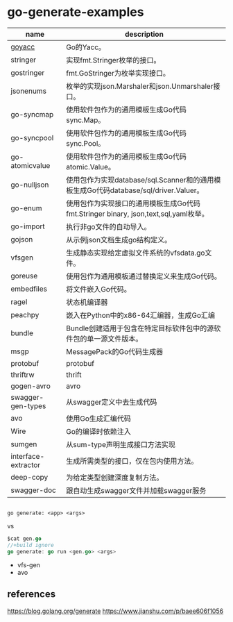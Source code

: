 # go-generate-examples


| name                 | description                                                               |
|----------------------|---------------------------------------------------------------------------|
| [goyacc]()               | Go的Yacc。                                                                  |
| stringer             | 实现fmt.Stringer枚举的接口。                                                     |
| gostringer           | fmt.GoStringer为枚举实现接口。                                                   |
| jsonenums            | 枚举的实现json.Marshaler和json.Unmarshaler接口。                                 |
| go-syncmap          | 使用软件包作为的通用模板生成Go代码sync.Map。                                              |
| go-syncpool         | 使用软件包作为的通用模板生成Go代码sync.Pool。                                             |
| go-atomicvalue      | 使用软件包作为的通用模板生成Go代码atomic.Value。                                          |
| go-nulljson         | 使用包作为实现database/sql.Scanner和的通用模板生成Go代码database/sql/driver.Valuer。      |
| go-enum             | 使用包作为实现接口的通用模板生成Go代码fmt\.Stringer binary, json,text,sql,yaml枚举。 |
| go-import           | 执行非go文件的自动导入。                                                             |
| gojson               | 从示例json文档生成go结构定义。                                                        |
| vfsgen               | 生成静态实现给定虚拟文件系统的vfsdata.go文件。                                             |
| goreuse              | 使用包作为通用模板通过替换定义来生成Go代码。                                                   |
| embedfiles           | 将文件嵌入Go代码。                                                                |
| ragel                | 状态机编译器                                                                    |
| peachpy              | 嵌入在Python中的x86-64汇编器，生成Go汇编                                              |
| bundle               | Bundle创建适用于包含在特定目标软件包中的源软件包的单一源文件版本。                                      |
| msgp                 | MessagePack的Go代码生成器                                                       |
| protobuf             | protobuf                                                                  |
| thriftrw             | thrift                                                                    |
| gogen-avro          | avro                                                                      |
| swagger-gen-types  | 从swagger定义中去生成代码                                                          |
| avo                  | 使用Go生成汇编代码                                                                |
| Wire                 | Go的编译时依赖注入                                                                |
| sumgen               | 从sum-type声明生成接口方法实现                                                      |
| interface-extractor | 生成所需类型的接口，仅在包内使用方法。                                                       |
| deep-copy           | 为给定类型创建深度复制方法。                                                            |
| swagger-doc         | 跟自动生成swagger文件并加载swagger服务                                                            |


##

`go generate: <app> <args>`

vs

```Go
$cat gen.go
//+build ignore
go generate: go run <gen.go> <args>
```
- vfs-gen
- avo


## references
<https://blog.golang.org/generate>
<https://www.jianshu.com/p/baee606f1056>
